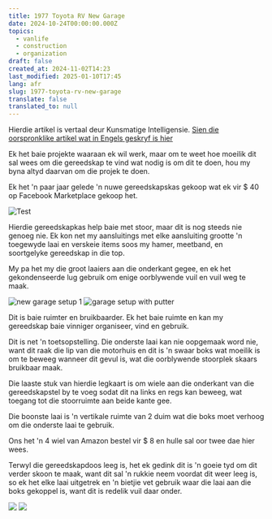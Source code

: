 ```yaml
---
title: 1977 Toyota RV New Garage
date: 2024-10-24T00:00:00.000Z
topics:
  - vanlife
  - construction
  - organization
draft: false
created_at: 2024-11-02T14:23
last_modified: 2025-01-10T17:45
lang: afr
slug: 1977-toyota-rv-new-garage
translate: false
translated_to: null
---
```

Hierdie artikel is vertaal deur Kunsmatige Intelligensie. [Sien die oorspronklike artikel wat in Engels geskryf is hier](/1977-toyota-rv-new-garage)

Ek het baie projekte waaraan ek wil werk, maar om te weet hoe moeilik dit sal wees om die gereedskap te vind wat nodig is om dit te doen, hou my byna altyd daarvan om die projek te doen.

Ek het 'n paar jaar gelede 'n nuwe gereedskapskas gekoop wat ek vir $ 40 op Facebook Marketplace gekoop het.

![Test](https://i.imgur.com/TnnSAII.jpeg)

Hierdie gereedskapkas help baie met stoor, maar dit is nog steeds nie genoeg nie. Ek kon net my aansluitings met elke aansluiting grootte 'n toegewyde laai en verskeie items soos my hamer, meetband, en soortgelyke gereedskap in die top.

My pa het my die groot laaiers aan die onderkant gegee, en ek het gekondenseerde lug gebruik om enige oorblywende vuil en vuil weg te maak.

![new garage setup 1](https://i.imgur.com/D6T9ZU4.jpeg) ![garage setup with putter](https://i.imgur.com/MF6Cflu.jpeg)

Dit is baie ruimter en bruikbaarder. Ek het baie ruimte en kan my gereedskap baie vinniger organiseer, vind en gebruik.

Dit is net 'n toetsopstelling. Die onderste laai kan nie oopgemaak word nie, want dit raak die lip van die motorhuis en dit is 'n swaar boks wat moeilik is om te beweeg wanneer dit gevul is, wat die oorblywende stoorplek skaars bruikbaar maak.

Die laaste stuk van hierdie legkaart is om wiele aan die onderkant van die gereedskapstel by te voeg sodat dit na links en regs kan beweeg, wat toegang tot die stoorruimte aan beide kante gee.

Die boonste laai is 'n vertikale ruimte van 2 duim wat die boks moet verhoog om die onderste laai te gebruik.

Ons het 'n 4 wiel van Amazon bestel vir $ 8 en hulle sal oor twee dae hier wees.

Terwyl die gereedskapdoos leeg is, het ek gedink dit is 'n goeie tyd om dit verder skoon te maak, want dit sal 'n rukkie neem voordat dit weer leeg is, so ek het elke laai uitgetrek en 'n bietjie vet gebruik waar die laai aan die boks gekoppel is, want dit is redelik vuil daar onder.

![](https://i.imgur.com/S5HQRFg.jpeg) ![](https://i.imgur.com/jeQoA2U.jpeg)
